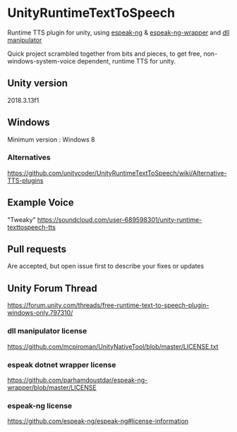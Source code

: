 # UnityRuntimeTextToSpeech
Runtime TTS plugin for unity, using [espeak-ng](https://github.com/espeak-ng/espeak-ng) & [espeak-ng-wrapper](https://github.com/parhamdoustdar/espeak-ng-wrapper) and [dll manipulator](https://github.com/MCpiroman/UnityNativeTool)

Quick project scrambled together from bits and pieces, to get free, non-windows-system-voice dependent, runtime TTS for unity.

## Unity version
2018.3.13f1

## Windows
Minimum version : Windows 8

### Alternatives
https://github.com/unitycoder/UnityRuntimeTextToSpeech/wiki/Alternative-TTS-plugins

## Example Voice
"Tweaky" https://soundcloud.com/user-689598301/unity-runtime-texttospeech-tts

## Pull requests
Are accepted, but open issue first to describe your fixes or updates

## Unity Forum Thread
https://forum.unity.com/threads/free-runtime-text-to-speech-plugin-windows-only.797310/

### dll manipulator license
https://github.com/mcpiroman/UnityNativeTool/blob/master/LICENSE.txt

### espeak dotnet wrapper license
https://github.com/parhamdoustdar/espeak-ng-wrapper/blob/master/LICENSE

### espeak-ng license
https://github.com/espeak-ng/espeak-ng#license-information
